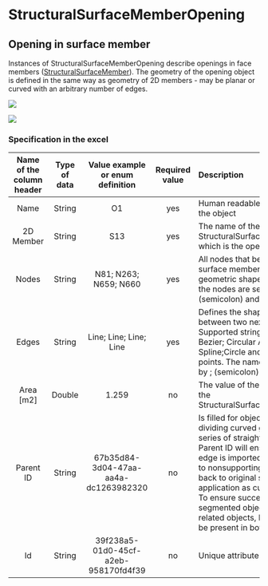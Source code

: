 # StructuralSurfaceMemberOpening

## Opening in surface member

Instances of StructuralSurfaceMemberOpening describe openings in face members \([StructuralSurfaceMember](structuralsurfacemember.md#2d-member-plate-wall)\). The geometry of the opening object is defined in the same way as geometry of 2D members - may be planar or curved with an arbitrary number of edges.

![](../.gitbook/assets/15_structuralsurfacememberopening.png)

![](../.gitbook/assets/15_structuralsurfacememberopening2.png)

### Specification in the excel

| Name of the column header | Type of data | Value example or enum definition | Required value | Description |
| :---: | :---: | :---: | :---: | :--- |
| Name | String | O1 | yes | Human readable unique name of the object |
| 2D Member | String | S13 | yes | The name of the StructuralSurfaceMember to which is the opening situated. |
| Nodes | String | N81; N263; N659; N660 | yes | All nodes that belong to the surface member and define its geometric shape. The names of the nodes are separated by ; \(semicolon\) and space. |
| Edges | String | Line; Line; Line; Line | yes | Defines the shape of the curve between two next nodes. Supported strings are: Line; Bezier; Circular Arc; Parabolic arc; Spline;Circle and Point;Circle by 3 points. The names are separated by ; \(semicolon\) and space. |
| Area \[m2\] | Double | 1.259 | no | The value of the surface area of the StructuralSurfaceMemberOpening |
| Parent ID | String | 67b35d84-3d04-47aa-aa4a-dc1263982320 | no | Is filled for objects created be dividing curved geometry to series of straight line objects.  Parent ID will ensure that curved edge is imported as straight parts to nonsupporting application, and back to original supporting application as curved geometry. To ensure successful round trip of segmented objects and their related objects, Parent ID needs to be present in both directions. |
| Id | String | 39f238a5-01d0-45cf-a2eb-958170fd4f39 | no | Unique attribute designation |

